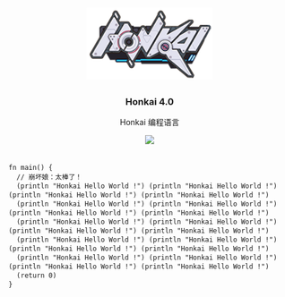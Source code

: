 <div align="center">
<a href="#">
<h1><img src="Honkai.png" alt="Logo" height="128"></h1>
</a>

### Honkai 4.0
  
Honkai 编程语言

<img src="https://count.getloli.com/get/@Honkai?theme=gelbooru">


</div>



```Honkai

fn main() {
  // 崩坏娘：太棒了！
  (println "Honkai Hello World !") (println "Honkai Hello World !") (println "Honkai Hello World !") (println "Honkai Hello World !")
  (println "Honkai Hello World !") (println "Honkai Hello World !") (println "Honkai Hello World !") (println "Honkai Hello World !")
  (println "Honkai Hello World !") (println "Honkai Hello World !") (println "Honkai Hello World !") (println "Honkai Hello World !")
  (println "Honkai Hello World !") (println "Honkai Hello World !") (println "Honkai Hello World !") (println "Honkai Hello World !")
  (println "Honkai Hello World !") (println "Honkai Hello World !") (println "Honkai Hello World !") (println "Honkai Hello World !")
  (return 0)
}






```

